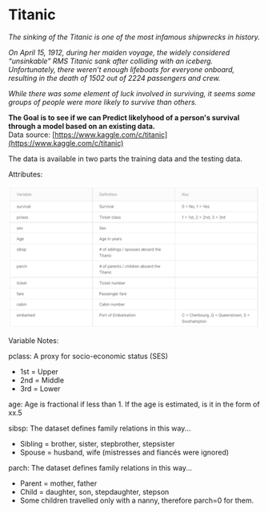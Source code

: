 # Titanic


*The sinking of the Titanic is one of the most infamous shipwrecks in history.*

*On April 15, 1912, during her maiden voyage, the widely considered “unsinkable” RMS Titanic sank after colliding with an iceberg. Unfortunately, there weren’t enough lifeboats for everyone onboard, resulting in the death of 1502 out of 2224 passengers and crew.*

*While there was some element of luck involved in surviving, it seems some groups of people were more likely to survive than others.*

**The Goal is to see if we can Predict likelyhood of a person's survival through a model based on an existing data.**   
Data source: [https://www.kaggle.com/c/titanic](https://www.kaggle.com/c/titanic)

The data is available in two parts the training data and the testing data.

Attributes:

![](/images/image.png)

Variable Notes:

pclass: A proxy for socio-economic status (SES)
- 1st = Upper
- 2nd = Middle
- 3rd = Lower

age: Age is fractional if less than 1. If the age is estimated, is it in the form of xx.5

sibsp: The dataset defines family relations in this way...
- Sibling = brother, sister, stepbrother, stepsister
- Spouse = husband, wife (mistresses and fiancés were ignored)

parch: The dataset defines family relations in this way...
- Parent = mother, father
- Child = daughter, son, stepdaughter, stepson
- Some children travelled only with a nanny, therefore parch=0 for them.
